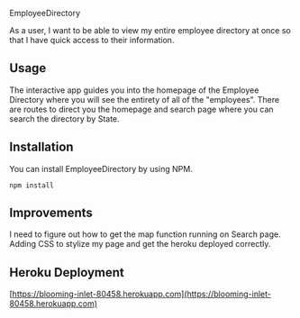 EmployeeDirectory

As a user, I want to be able to view my entire employee directory at once so that I have quick access to their information.

Usage
--------------
The interactive app guides you into the homepage of the Employee Directory where you will see the entirety of 
all of the "employees". There are routes to direct you the homepage and search page where you can search the 
directory by State.


Installation
--------------
You can install EmployeeDirectory by using NPM.

```
npm install 
```

## Improvements
I need to figure out how to get the map function running on Search page. 
Adding CSS to stylize my page and get the heroku deployed correctly.

## Heroku Deployment
[https://blooming-inlet-80458.herokuapp.com](https://blooming-inlet-80458.herokuapp.com)

